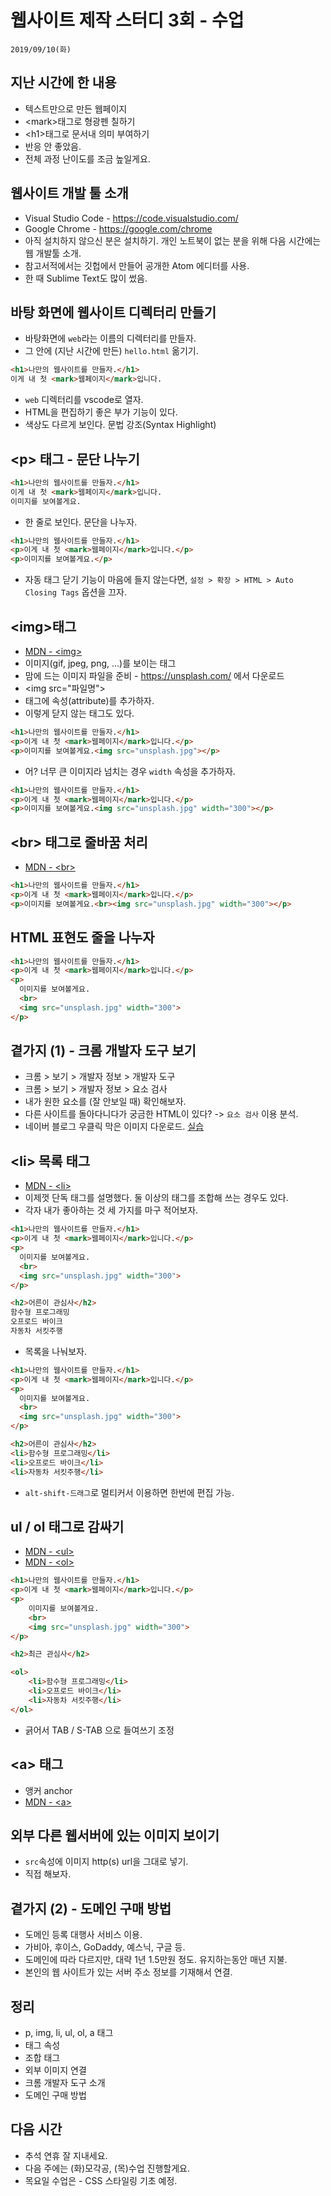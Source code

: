 # 웹사이트 제작 스터디 3회 - 수업

    2019/09/10(화)

## 지난 시간에 한 내용

* 텍스트만으로 만든 웹페이지
* \<mark\>태그로 형광펜 칠하기
* \<h1\>태그로 문서내 의미 부여하기
* 반응 안 좋았음.
* 전체 과정 난이도를 조금 높일게요.

## 웹사이트 개발 툴 소개

* Visual Studio Code - https://code.visualstudio.com/
* Google Chrome - https://google.com/chrome
* 아직 설치하지 않으신 분은 설치하기. 개인 노트북이 없는 분을 위해 다음 시간에는 웹 개발툴 소개.
* 참고서적에서는 깃헙에서 만들어 공개한 Atom 에디터를 사용.
* 한 때 Sublime Text도 많이 썼음.

## 바탕 화면에 웹사이트 디렉터리 만들기

* 바탕화면에 `web`라는 이름의 디렉터리를 만들자.
* 그 안에 (지난 시간에 만든) `hello.html` 옮기기.

``` html
<h1>나만의 웹사이트를 만들자.</h1>
이게 내 첫 <mark>웹페이지</mark>입니다.
```
* `web` 디렉터리를 vscode로 열자.
* HTML을 편집하기 좋은 부가 기능이 있다.
* 색상도 다르게 보인다. 문법 강조(Syntax Highlight)

## \<p\> 태그 - 문단 나누기

``` html
<h1>나만의 웹사이트를 만들자.</h1>
이게 내 첫 <mark>웹페이지</mark>입니다.
이미지를 보여볼게요.
```

* 한 줄로 보인다. 문단을 나누자.

``` html
<h1>나만의 웹사이트를 만들자.</h1>
<p>이게 내 첫 <mark>웹페이지</mark>입니다.</p>
<p>이미지를 보여볼게요.</p>
```

* 자동 태그 닫기 기능이 마음에 들지 않는다면, `설정 > 확장 > HTML > Auto Closing Tags` 옵션을 끄자.

## \<img\>태그

* [MDN - \<img\>](https://developer.mozilla.org/en-US/docs/Web/HTML/Element/img)
* 이미지(gif, jpeg, png, ...)를 보이는 태그
* 맘에 드는 이미지 파일을 준비 - https://unsplash.com/ 에서 다운로드
* \<img src="파일명"\>
* 태그에 속성(attribute)를 추가하자.
* 이렇게 닫지 않는 태그도 있다.

``` html
<h1>나만의 웹사이트를 만들자.</h1>
<p>이게 내 첫 <mark>웹페이지</mark>입니다.</p>
<p>이미지를 보여볼게요.<img src="unsplash.jpg"></p>
```

* 어? 너무 큰 이미지라 넘치는 경우 `width` 속성을 추가하자.

``` html
<h1>나만의 웹사이트를 만들자.</h1>
<p>이게 내 첫 <mark>웹페이지</mark>입니다.</p>
<p>이미지를 보여볼게요.<img src="unsplash.jpg" width="300"></p>
```

## \<br\> 태그로 줄바꿈 처리

* [MDN - \<br\>](https://developer.mozilla.org/en-US/docs/Web/HTML/Element/br)

``` html
<h1>나만의 웹사이트를 만들자.</h1>
<p>이게 내 첫 <mark>웹페이지</mark>입니다.</p>
<p>이미지를 보여볼게요.<br><img src="unsplash.jpg" width="300"></p>
```

## HTML  표현도 줄을 나누자

``` html
<h1>나만의 웹사이트를 만들자.</h1>
<p>이게 내 첫 <mark>웹페이지</mark>입니다.</p>
<p>
  이미지를 보여볼게요.
  <br>
  <img src="unsplash.jpg" width="300">
</p>
```

## 곁가지 (1) - 크롬 개발자 도구 보기

* 크롬 > 보기 > 개발자 정보 > 개발자 도구
* 크롬 > 보기 > 개발자 정보 > 요소 검사
* 내가 원한 요소를 (잘 안보일 때) 확인해보자.
* 다른 사이트를 돌아다니다가 궁금한 HTML이 있다? -> `요소 검사` 이용 분석.
* 네이버 블로그 우클릭 막은 이미지 다운로드. [실습](https://m.blog.naver.com/clamp0112/220219545315)

## \<li\> 목록 태그

* [MDN - \<li\>](https://developer.mozilla.org/en-US/docs/Web/HTML/Element/li)
* 이제껏 단독 태그를 설명했다. 둘 이상의 태그를 조합해 쓰는 경우도 있다.
* 각자 내가 좋아하는 것 세 가지를 마구 적어보자.

``` html
<h1>나만의 웹사이트를 만들자.</h1>
<p>이게 내 첫 <mark>웹페이지</mark>입니다.</p>
<p>
  이미지를 보여볼게요.
  <br>
  <img src="unsplash.jpg" width="300">
</p>

<h2>어른이 관심사</h2>
함수형 프로그래밍
오프로드 바이크
자동차 서킷주행
```

* 목록을 나눠보자.

``` html
<h1>나만의 웹사이트를 만들자.</h1>
<p>이게 내 첫 <mark>웹페이지</mark>입니다.</p>
<p>
  이미지를 보여볼게요.
  <br>
  <img src="unsplash.jpg" width="300">
</p>

<h2>어른이 관심사</h2>
<li>함수형 프로그래밍</li>
<li>오프로드 바이크</li>
<li>자동차 서킷주행</li>
```

* `alt-shift-드래그`로 멀티커서 이용하면 한번에 편집 가능.

## ul / ol 태그로 감싸기

* [MDN - \<ul\>](https://developer.mozilla.org/en-US/docs/Web/HTML/Element/ul)
* [MDN - \<ol\>](https://developer.mozilla.org/en-US/docs/Web/HTML/Element/ol)

``` html
<h1>나만의 웹사이트를 만들자.</h1>
<p>이게 내 첫 <mark>웹페이지</mark>입니다.</p>
<p>
    이미지를 보여볼게요.
    <br>
    <img src="unsplash.jpg" width="300">
</p>

<h2>최근 관심사</h2>

<ol>
    <li>함수형 프로그래밍</li>
    <li>오프로드 바이크</li>
    <li>자동차 서킷주행</li>
</ol>

```
* 긁어서 TAB / S-TAB 으로 들여쓰기 조정

## \<a\> 태그

* 앵커 anchor
* [MDN - \<a\>](https://developer.mozilla.org/en-US/docs/Web/HTML/Element/a)

## 외부 다른 웹서버에 있는 이미지 보이기

* `src`속성에 이미지 http(s) url을 그대로 넣기.
* 직접 해보자.

## 곁가지 (2) - 도메인 구매 방법

* 도메인 등록 대행사 서비스 이용.
* 가비아, 후이스, GoDaddy, 예스닉, 구글 등.
* 도메인에 따라 다르지만, 대략 1년 1.5만원 정도. 유지하는동안 매년 지불.
* 본인의 웹 사이트가 있는 서버 주소 정보를 기재해서 연결.

## 정리

* p, img, li, ul, ol, a 태그
* 태그 속성
* 조합 태그
* 외부 이미지 연결
* 크롬 개발자 도구 소개
* 도메인 구매 방법

## 다음 시간

* 추석 연휴 잘 지내세요.
* 다음 주에는 (화)모각공, (목)수업 진행할게요.
* 목요일 수업은 - CSS 스타일링 기초 예정.
